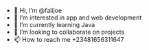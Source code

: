 - 👋 Hi, I’m @falijoe
- 👀 I’m interested in app and web development
- 🌱 I’m currently learning Java
- 💞️ I’m looking to collaborate on projects
- 📫 How to reach me +23481656311647

<!---
falijoe/falijoe is a ✨ special ✨ repository because its `README.md` (this file) appears on your GitHub profile.
You can click the Preview link to take a look at your changes.
--->
